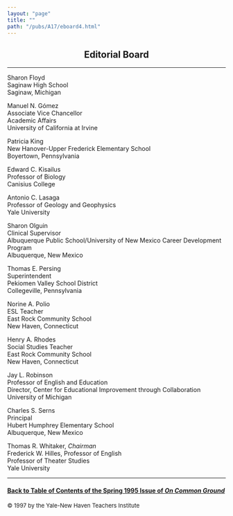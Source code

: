 ```yaml
---
layout: "page"
title: ""
path: "/pubs/A17/eboard4.html"
---
```

<main>
<center><h2>Editorial Board
</h2></center>
<hr/>
Sharon Floyd<br/>
Saginaw High School
<br/>Saginaw, Michigan
<p>
Manuel N. Gómez<br/>
Associate Vice Chancellor<br/>
Academic Affairs<br/>
University of California at Irvine
</p><p>
Patricia King<br/>
New Hanover-Upper Frederick Elementary School
<br/>Boyertown, Pennsylvania
</p><p>
Edward C. Kisailus<br/>
Professor of Biology<br/>
Canisius College
</p><p>
Antonio C. Lasaga<br/>
Professor of Geology and Geophysics<br/>
Yale University
</p><p>
Sharon Olguin
<br/>Clinical Supervisor
<br/>Albuquerque Public School/University of New Mexico Career Development
Program
<br/> Albuquerque, New Mexico
</p><p>
Thomas E. Persing<br/>
Superintendent<br/>
Pekiomen Valley School District<br/>
Collegeville, Pennsylvania
</p><p>
Norine A. Polio<br/>
ESL Teacher<br/>
East Rock Community School<br/>
New Haven, Connecticut
</p><p>
Henry A. Rhodes<br/>
Social Studies Teacher<br/>
East Rock Community School<br/>
New Haven, Connecticut
</p><p>
Jay L. Robinson<br/>
Professor of English and Education<br/>
Director, Center for Educational Improvement through Collaboration<br/>
University of Michigan
</p><p>
Charles S. Serns
<br/>Principal 
<br/>Hubert Humphrey Elementary School
<br/> Albuquerque, New Mexico
</p><p>
Thomas R. Whitaker, <i> Chairman</i><br/>
Frederick W. Hilles, Professor of English
<br/>
Professor of Theater Studies
<br/> Yale University
</p><hr/>
<h4><a href=".\">Back to
Table of Contents of the Spring 1995 Issue of <i>On Common
Ground</i></a>
</h4>
<font size="-1">© 1997 by the Yale-New Haven Teachers Institute
</font></main>
